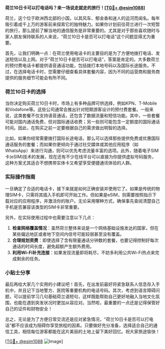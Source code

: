 **荷兰10日卡可以打电话吗？来一场说走就走的旅行！[[TG💪+ @esim1088](https://t.me/s/esim1088)]**

荷兰，这个位于欧洲西北部的小国，以其风车、郁金香和迷人的运河而闻名。每年吸引着成千上万的游客前来探索它的独特魅力。如果你计划前往荷兰进行一次短暂的旅行，那么提前了解当地的通信服务是非常重要的。尤其是对于那些喜欢随时与家人朋友保持联系的人来说，“荷兰10日卡是否可以打电话”这个问题显得尤为重要。

首先，让我们明确一点：在荷兰使用电话卡的主要目的是为了方便地拨打电话、发送短信以及上网。对于“荷兰10日卡是否可以打电话”，答案是肯定的。大多数荷兰的预付费电话卡都提供语音通话功能，包括拨打本地号码以及国际长途服务。不过，在选择电话卡时，您需要仔细查看具体套餐内容，因为不同的运营商和服务商提供的服务细节可能会有所不同。

### 荷兰10日卡的选择

当你决定购买荷兰10日卡时，市场上有多种品牌可供选择，例如KPN、T-Mobile和Vodafone等。这些公司通常会推出针对短期游客设计的预付费套餐。一般来说，这类套餐不仅支持语音通话，还包含了数据流量和短信功能。其中，一些套餐可能对国内通话免费，但对国际通话收费；另一些则可能包含一定额度的国际通话时间。因此，在购买之前一定要根据自己的需求做出明智的选择。

比如，如果你经常需要拨打国际长途电话，那么可以选择那些提供免费或优惠国际通话服务的套餐；而如果你更倾向于通过社交媒体或其他应用程序（如WhatsApp）来进行沟通，则可以优先考虑流量丰富的选项。此外，随着电子SIM卡(eSIM)技术的发展，现在还有不少在线平台可以直接为你提供虚拟号码服务，这种方案尤其适合不想携带实体卡又希望享受便捷通讯体验的人群。

### 实际操作指南

一旦确定了合适的电话卡，接下来就是如何正确安装并使用它了。如果是传统的物理SIM卡，只需将其插入手机即可开始工作。但如果是eSIM，则需要按照指示下载对应的应用程序，并激活你的账户。无论采用哪种方式，确保事先查阅清楚自己手机是否兼容该类型的SIM卡非常重要。

另外，在实际使用过程中也需要注意以下几点：
1. **检查网络覆盖情况**：虽然荷兰整体来说是一个网络基础设施发达的国家，但在某些偏远地区或者地下空间内信号可能较弱甚至没有覆盖。
2. **合理规划资费**：即使选择了含有限量通话分钟数的套餐，也要记得控制好每次通话的时间长度，避免超额产生额外费用。
3. **利用Wi-Fi补充连接**：如果发现流量即将耗尽，不妨多利用公共Wi-Fi热点来完成剩余的任务。

### 小贴士分享

最后再给大家几个实用的小建议吧！首先，在出发前最好将紧急联系人信息存入手机中，并且记下当地警方、医院等重要机构的电话号码。其次，考虑到语言障碍问题，可以提前学习几句基础荷兰语短句，这样既能帮助自己更好地融入当地文化氛围，也能在遇到突发状况时更加从容应对。当然啦，最重要的一点还是记得保管好自己的证件和财物安全！

总之，无论是为了方便日常交流还是应对紧急情况，“荷兰10日卡是否可以打电话”都不应该成为阻碍你享受旅程的因素。只要做好充分准备，选择适合自己的通信工具，相信每位游客都能在这片美丽的土地上留下美好回忆。祝大家旅途愉快！

[[TG💪+ @esim1088](https://t.me/s/esim1088) ![Image](https://i.postimg.cc/4NQfJmqS/Snipaste-2025-05-13-00-14-12.png)]